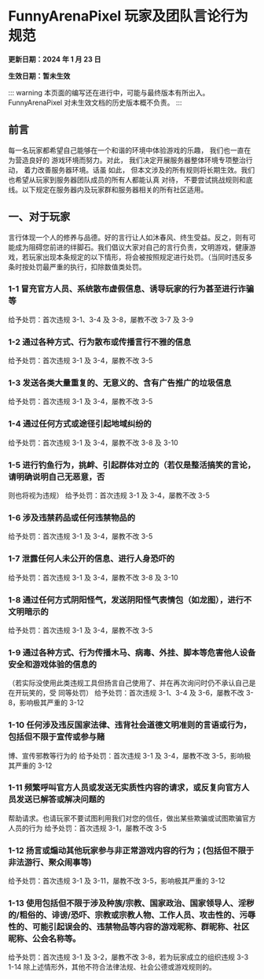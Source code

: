 # FunnyArenaPixel 玩家及团队言论行为规范

**更新日期：2024 年 1 月 23 日**

**生效日期：暂未生效**

::: warning 
本页面的编写还在进行中，可能与最终版本有所出入。
FunnyArenaPixel 对未生效文档的历史版本概不负责。
:::

## 前言
每一名玩家都希望自己能够在一个和谐的环境中体验游戏的乐趣， 我们也一直在为营造良好的   游戏环境而努力。对此， 我们决定开展服务器整体环境专项整治行动， 着力改善服务器环境。话虽 如此， 但本文涉及的所有规则将长期生效。我们也希望从玩家到服务器团队成员的所有人都能认真 对待， 不要尝试挑战规则和底线。以下规定在服务器内及玩家群和服务器相关的所有社区适用。

## 一、对于玩家
言行体现一个人的修养与品德。好的言行让人如沐春风、终生受益。反之，则有可能成为阻碍您前进的绊脚石。我们倡议大家对自己的言行负责，文明游戏，健康游戏，若玩家出现本条规定的以下情形，将会被按照规定进行处罚。（当同时违反多条时按处罚最严重的执行，扣除数值类处罚。
### 1-1 冒充官方人员、系统散布虚假信息、诱导玩家的行为甚至进行诈骗等
给予处罚：首次违规 3-1、3-4 及 3-8，屡教不改 3-7 及 3-9
### 1-2 通过各种方式、行为散布或传播言行不雅的信息
给予处罚：首次违规 3-1 及 3-4，屡教不改 3-5
### 1-3 发送各类大量重复的、无意义的、含有广告推广的垃圾信息
给予处罚：首次违规 3-1 及 3-4，屡教不改 3-5
### 1-4 通过任何方式或途径引起地域纠纷的
给予处罚：首次违规 3-1 及 3-4，屡教不改 3-8 及 3-10
### 1-5 进行钓鱼行为，挑衅、引起群体对立的（若仅是整活搞笑的言论，请明确说明自己无恶意，否
则也将视为违规）
给予处罚：首次违规 3-1 及 3-4，屡教不改 3-5
### 1-6 涉及违禁药品或任何违禁物品的
给予处罚：首次违规 3-1 及 3-4，屡教不改 3-5
### 1-7 泄露任何人未公开的信息、进行人身恐吓的
给予处罚：首次违规 3-1 及 3-4，屡教不改 3-8 及 3-10
### 1-8 通过任何方式阴阳怪气，发送阴阳怪气表情包（如龙图），进行不文明暗示的
给予处罚：首次违规 3-1 及 3-4，屡教不改 3-5
### 1-9 通过各种方式、行为传播木马、病毒、外挂、脚本等危害他人设备安全和游戏体验的信息的
（若实际没使用此类违规工具但扬言自己使用了、并在再次询问时仍不承认自己是在开玩笑的，受
同等处罚）
给予处罚：首次违规 3-1、3-4 及 3-6，屡教不改 3-8，影响极其严重的 3-12
### 1-10 任何涉及违反国家法律、违背社会道德文明准则的言语或行为，包括但不限于宣传或参与赌
博、宣传邪教等行为的
给予处罚：首次违规 3-1 及 3-4，屡教不改 3-5，影响极其严重的 3-12
### 1-11 频繁呼叫官方人员或发送无实质性内容的请求，或反复向官方人员发送已解答或解决问题的
帮助请求。也请玩家不要试图利用我们对您的信任，做出某些欺骗或试图欺骗官方人员的行为
给予处罚：首次违规 3-1，屡教不改 3-5
### 1-12 扬言或煽动其他玩家参与非正常游戏内容的行为；(包括但不限于非法游行、聚众闹事等)
给予处罚：首次违规 3-1 及 3-11，屡教不改 3-5，影响极其严重的 3-12
### 1-13 使用包括但不限于涉及种族/宗教、国家政治、国家领导人、淫秽的/粗俗的、诽谤/恐吓、宗教或宗教人物、工作人员、攻击性的、污辱性的、可能引起误会的、违禁物品等内容的游戏昵称、群昵称、社区昵称、公会名称等。
给予处罚：首次违规 3-1 及 3-2，屡教不改 3-8，若为玩家成立的组织违规 3-3
1-14 除上述情形外，其他不符合法律法规、社会公德或游戏规则的。



